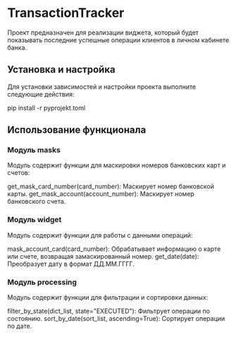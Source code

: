 # TransactionTracker
Проект предназначен для реализации виджета, который будет показывать последние успешные операции клиентов в личном кабинете банка.

## Установка и настройка
Для установки зависимостей и настройки проекта выполните следующие действия:

pip install -r pyprojekt.toml

## Использование функционала

### Модуль masks
Модуль содержит функции для маскировки номеров банковских карт и счетов:

get_mask_card_number(card_number): Маскирует номер банковской карты.
get_mask_account(account_number): Маскирует номер банковского счета.

### Модуль widget
Модуль содержит функции для работы с данными операций:

mask_account_card(card_number): Обрабатывает информацию о карте или счете, возвращая замаскированный номер.
get_date(date): Преобразует дату в формат ДД.ММ.ГГГГ.

### Модуль processing
Модуль содержит функции для фильтрации и сортировки данных:

filter_by_state(dict_list, state="EXECUTED"): Фильтрует операции по состоянию.
sort_by_date(sort_list, ascending=True): Сортирует операции по дате.
